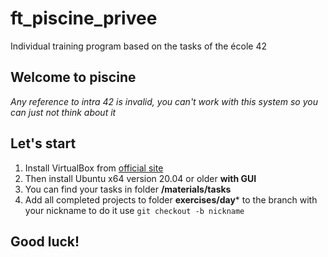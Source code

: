 # ft_piscine_privee
Individual training program based on the tasks of the école 42

## Welcome to piscine   
*Any reference to intra 42 is invalid, you can't work with this system so you can just not think about it*  

## Let's start  
1. Install VirtualBox from [official site](https://link-url-here.org)  
2. Then install Ubuntu x64 version 20.04 or older **with GUI**  
3. You can find your tasks in folder **/materials/tasks**  
4. Add all completed projects to folder **exercises/day*** to the branch with your nickname to do it use `git checkout -b nickname`  

## Good luck!
